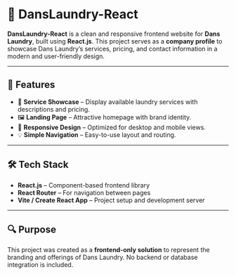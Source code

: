# 🧼 DansLaundry-React

**DansLaundry-React** is a clean and responsive frontend website for **Dans Laundry**, built using **React.js**. This project serves as a **company profile** to showcase Dans Laundry’s services, pricing, and contact information in a modern and user-friendly design.

---

## 📌 Features

- 🧾 **Service Showcase** – Display available laundry services with descriptions and pricing.
- 🖼️ **Landing Page** – Attractive homepage with brand identity.
- 📱 **Responsive Design** – Optimized for desktop and mobile views.
- 💡 **Simple Navigation** – Easy-to-use layout and routing.

---

## 🛠️ Tech Stack

- **React.js** – Component-based frontend library
- **React Router** – For navigation between pages
- **Vite / Create React App** – Project setup and development server

---

## 🔍 Purpose

This project was created as a **frontend-only solution** to represent the branding and offerings of Dans Laundry. No backend or database integration is included.
